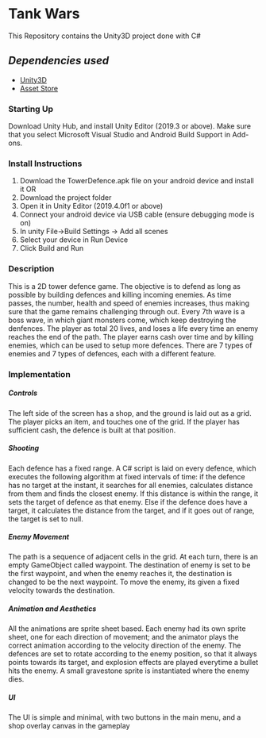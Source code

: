 # Tank Wars
This Repository contains the Unity3D project done with C#
## _Dependencies used_
- [Unity3D](https://unity3d.com/get-unity/download)
- [Asset Store](https://assetstore.unity.com/)

### Starting Up
Download Unity Hub, and install Unity Editor (2019.3 or above). Make sure that you select Microsoft Visual Studio and Android Build Support in Add-ons.

### Install Instructions
1. Download the TowerDefence.apk file on your android device and install it
OR
1. Download the project folder
2. Open it in Unity Editor (2019.4.0f1 or above)
3. Connect your android device via USB cable (ensure debugging mode is on)
4. In unity File->Build Settings -> Add all scenes
5. Select your device in Run Device
6. Click Build and Run

### Description
This is a 2D tower defence game. The objective is to defend as long as possible by building defences and killing incoming enemies. As time passes, the number, health and speed of enemies increases, thus making sure that the game remains challenging through out. Every 7th wave is a boss wave, in which giant monsters come, which keep destroying the denfences. The player as total 20 lives, and loses a life every time an enemy reaches the end of the path. The player earns cash over time and by killing enemies, which can be used to setup more defences. There are 7 types of enemies and 7 types of defences, each with a different feature.

### Implementation
##### Controls
The left side of the screen has a shop, and the ground is laid out as a grid. The player picks an item, and touches one of the grid. If the player has sufficient cash, the defence is built at that position.
##### Shooting
Each defence has a fixed range. A C# script is laid on every defence, which executes the following algorithm at fixed intervals of time: if the defence has no target at the instant, it searches for all enemies, calculates distance from them and finds the closest enemy. If this distance is within the range, it sets the target of defence as that enemy. Else if the defence does have a target, it calculates the distance from the target, and if it goes out of range, the target is set to null.

##### Enemy Movement
The path is a sequence of adjacent cells in the grid. At each turn, there is an empty GameObject called waypoint. The destination of enemy is set to be the first waypoint, and when the enemy reaches it, the destination is changed to be the next waypoint. To move the enemy, its given a fixed velocity towards the destination.
##### Animation and Aesthetics
All the animations are sprite sheet based. Each enemy had its own sprite sheet, one for each direction of movement; and the animator plays the correct animation according to the velocity direction of the enemy. The defences are set to rotate according to the enemy position, so that it always points towards its target, and explosion effects are played everytime a bullet hits the enemy. A small gravestone sprite is instantiated where the enemy dies.

##### UI
The UI is simple and minimal, with two buttons in the main menu, and a shop overlay canvas in the gameplay



